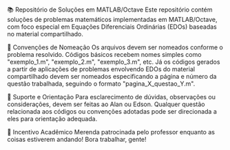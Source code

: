 📚 Repositório de Soluções em MATLAB/Octave
Este repositório contém soluções de problemas matemáticos implementadas em MATLAB/Octave, com foco especial em Equações Diferenciais Ordinárias (EDOs) baseadas no material compartilhado.

📁 Convenções de Nomeação
Os arquivos devem ser nomeados conforme o problema resolvido. Códigos básicos recebem nomes simples como "exemplo_1.m", "exemplo_2.m", "exemplo_3.m", etc. Já os códigos gerados a partir de aplicações de problemas envolvendo EDOs do material compartilhado devem ser nomeados especificando a página e número da questão trabalhada, seguindo o formato "pagina_X_questao_Y.m".

👥 Suporte e Orientação
Para esclarecimento de dúvidas, observações ou considerações, devem ser feitas ao Alan ou Edson. Qualquer questão relacionada aos códigos ou convenções adotadas pode ser direcionada a eles para orientação adequada.

🎯 Incentivo Acadêmico
Merenda patrocinada pelo professor enquanto as coisas estiverem andando! Bora trabalhar, gente!
